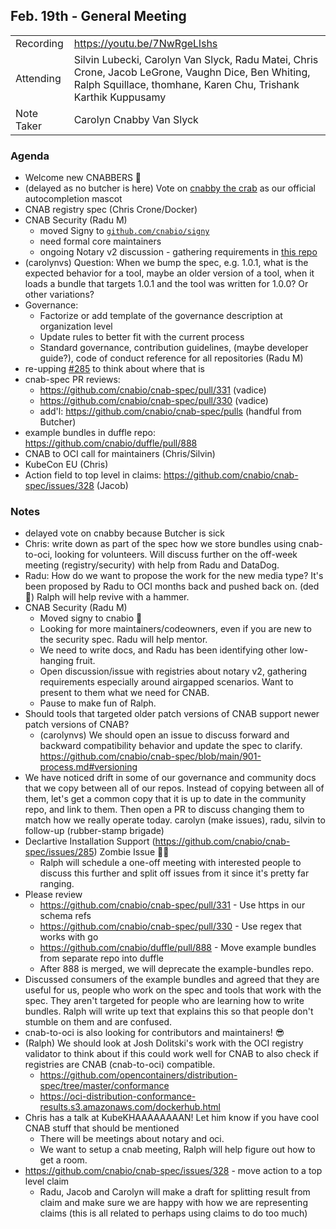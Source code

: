 ## Feb. 19th - General Meeting

|  |  | 
| -------- | -------- |
| Recording  | https://youtu.be/7NwRgeLlshs |
| Attending  | Silvin Lubecki, Carolyn Van Slyck, Radu Matei, Chris Crone, Jacob LeGrone, Vaughn Dice, Ben Whiting, Ralph Squillace, thomhane, Karen Chu, Trishank Karthik Kuppusamy |
| Note Taker | Carolyn Cnabby Van Slyck |

### Agenda
- Welcome new CNABBERS 🦀
- (delayed as no butcher is here) Vote on [cnabby the crab](https://cloud-native.slack.com/archives/CEX1W7WMD/p1581531593127100) as our official autocompletion mascot
- CNAB registry spec (Chris Crone/Docker)
- CNAB Security (Radu M)
    - moved Signy to [`github.com/cnabio/signy`](https://github.com/cnabio/signy)
    - need formal core maintainers
    - ongoing Notary v2 discussion - gathering requirements in [this repo](https://github.com/notaryproject/requirements)
- (carolynvs) Question: When we bump the spec, e.g. 1.0.1, what is the expected behavior for a tool, maybe an older version of a tool, when it loads a bundle that targets 1.0.1 and the tool was written for 1.0.0? Or other variations?
- Governance:
    - Factorize or add template of the governance description at organization level
    - Update rules to better fit with the current process
    - Standard governance, contribution guidelines, (maybe developer guide?), code of conduct reference for all repositories (Radu M)
- re-upping [#285](https://github.com/cnabio/cnab-spec/issues/285) to think about where that is
- cnab-spec PR reviews:
    - https://github.com/cnabio/cnab-spec/pull/331 (vadice)
    - https://github.com/cnabio/cnab-spec/pull/330 (vadice)
    - add'l: https://github.com/cnabio/cnab-spec/pulls (handful from Butcher)
- example bundles in duffle repo: https://github.com/cnabio/duffle/pull/888
- CNAB to OCI call for maintainers (Chris/Silvin)
- KubeCon EU (Chris)
- Action field to top level in claims: https://github.com/cnabio/cnab-spec/issues/328 (Jacob)

### Notes

* delayed vote on cnabby because Butcher is sick
* Chris: write down as part of the spec how we store bundles using cnab-to-oci, looking for volunteers. Will discuss further on the off-week meeting (registry/security) with help from Radu and DataDog.
* Radu: How do we want to propose the work for the new media type? It's been proposed by Radu to OCI months back and pushed back on. (ded 🦀) Ralph will help revive with a hammer.
* CNAB Security (Radu M)
    * Moved signy to cnabio 🎉
    * Looking for more maintainers/codeowners, even if you are new to the security spec. Radu will help mentor.
    * We need to write docs, and Radu has been identifying other low-hanging fruit.
    * Open discussion/issue with registries about notary v2, gathering requirements especially around airgapped scenarios. Want to present to them what we need for CNAB.
    * Pause to make fun of Ralph.
* Should tools that targeted older patch versions of CNAB support newer patch versions of CNAB?
    * (carolynvs) We should open an issue to discuss forward and backward compatibility behavior and update the spec to clarify. https://github.com/cnabio/cnab-spec/blob/main/901-process.md#versioning
* We have noticed drift in some of our governance and community docs that we copy between all of our repos. Instead of copying between all of them, let's get a common copy that it is up to date in the community repo, and link to them. Then open a PR to discuss changing them to match how we really operate today. carolyn (make issues), radu, silvin to follow-up (rubber-stamp brigade)
* Declartive Installation Support (https://github.com/cnabio/cnab-spec/issues/285) Zombie Issue 🧟‍♂️
    * Ralph will schedule a one-off meeting with interested people to discuss this further and split off issues from it since it's pretty far ranging.
* Please review
    * https://github.com/cnabio/cnab-spec/pull/331 - Use https in our schema refs
    * https://github.com/cnabio/cnab-spec/pull/330 - Use regex that works with go
    * https://github.com/cnabio/duffle/pull/888 - Move example bundles from separate repo into duffle
    * After 888 is merged, we will deprecate the example-bundles repo.
* Discussed consumers of the example bundles and agreed that they are useful for us, people who work on the spec and tools that work with the spec. They aren't targeted for people who are learning how to write bundles. Ralph will write up text that explains this so that people don't stumble on them and are confused.
* cnab-to-oci is also looking for contributors and maintainers! 😎
* (Ralph) We should look at Josh Dolitski's work with the OCI registry validator to think about if this could work well for CNAB to also check if registries are CNAB (cnab-to-oci) compatible.
    * https://github.com/opencontainers/distribution-spec/tree/master/conformance
    * https://oci-distribution-conformance-results.s3.amazonaws.com/dockerhub.html
* Chris has a talk at KubeKHAAAAAAAAN! Let him know if you have cool CNAB stuff that should be mentioned
    * There will be meetings about notary and oci.
    * We want to setup a cnab meeting, Ralph will help figure out how to get a room.
* https://github.com/cnabio/cnab-spec/issues/328 - move action to a top level claim
    * Radu, Jacob and Carolyn will make a draft for splitting result from claim and make sure we are happy with how we are representing claims (this is all related to perhaps using claims to do too much)
